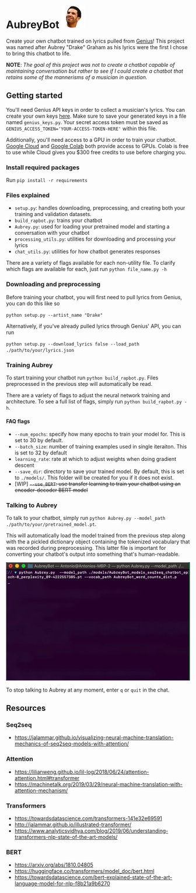# AubreyBot ![aubrey](/assets/IMG_4077.jpg)
Create your own chatbot trained on lyrics pulled from [Genius](https://genius.com/)! This project was named after Aubrey "Drake" Graham as his lyrics were the first I chose to bring this chatbot to life. 

**NOTE**: *The goal of this project was not to create a chatbot capable of maintaining conversation but rather to see if I could create a chatbot that retains some of the mannerisms of a musician in question.*


## Getting started
You'll need Genius API keys in order to collect a musician's lyrics. You can create your own keys [here](https://docs.genius.com/#/getting-started-h1). Make sure to save your generated keys in a file named `genius_keys.py`. Your secret access token must be saved as `GENIUS_ACCESS_TOKEN='YOUR-ACCESS-TOKEN-HERE'` within this file.

 Additionally, you'll need access to a GPU in order to train your chatbot. [Google Cloud](https://cloud.google.com/) and [Google Colab](https://colab.research.google.com/notebooks/intro.ipynb) both provide access to GPUs. Colab is free to use while Cloud gives you $300 free credits to use before charging you.

### Install required packages
Run `pip install -r requirements`

### Files explained
* `setup.py`: handles downloading, preprocessing, and creating both your training and validation datasets. 
* `build_rapbot.py`: trains your chatbot
* `Aubrey.py`: used for loading your pretrained model and starting a conversation with your chatbot
* `processing_utils.py`: utilities for downloading and processing your lyrics
* `chat_utils.py`: utilities for how chatbot generates responses

There are a variety of flags available for each non-utility file. To clarify which flags are available for each, just run `python file_name.py -h`

### Downloading and preprocessing
Before training your chatbot, you will first need to pull lyrics from Genius, you can do this like so 

`python setup.py --artist_name "Drake" `

Alternatively, if you've already pulled lyrics through Genius' API, you can run

`python setup.py --download_lyrics false --load_path ./path/to/your/lyrics.json`


### Training Aubrey
To start training your chatbot run `python build_rapbot.py`. Files preprocessed in the previous step will automatically be read. 


There are a variety of flags to adjust the neural network training and architecture. To see a full list of flags, simply run `python build_rapbot.py -h`. 

#### FAQ flags
* `--num_epochs`: specify how many epochs to train your model for. This is set to 30 by default.
* `--batch_size`: number of training examples used in single iteraiton. This is set to 32 by default
* `learning_rate`: rate at which to adjust weights when doing gradient descent
* `--save_dir`: directory to save your trained model. By default, this is set to `./models/`. This folder will be created for you if it does not exist.
* [WIP] ~~`--use_BERT`: use transfer learning to train your chatbot using an encoder-decoder BERT model~~

### Talking to Aubrey

To talk to your chatbot, simply run `python Aubrey.py --model_path ./path/to/your/pretrained_model.pt`. 

This will automatically load the model trained from the previous step along with the a pickled dictionary object containing the tokenized vocabulary that was recorded during preprocessing. This latter file is important for converting your chatbot's  output into something that's human-readable. 

![aubrey_chatlog](/assets/chatting_with_aubrey.gif)

To stop talking to Aubrey at any moment, enter `q` or `quit` in the chat. 




## Resources
### Seq2seq
* https://jalammar.github.io/visualizing-neural-machine-translation-mechanics-of-seq2seq-models-with-attention/
### Attention
* https://lilianweng.github.io/lil-log/2018/06/24/attention-attention.html#transformer
* https://machinetalk.org/2019/03/29/neural-machine-translation-with-attention-mechanism/
### Transformers
* https://towardsdatascience.com/transformers-141e32e69591
* http://jalammar.github.io/illustrated-transformer/
* https://www.analyticsvidhya.com/blog/2019/06/understanding-transformers-nlp-state-of-the-art-models/

### BERT
* https://arxiv.org/abs/1810.04805
* https://huggingface.co/transformers/model_doc/bert.html
* https://towardsdatascience.com/bert-explained-state-of-the-art-language-model-for-nlp-f8b21a9b6270
